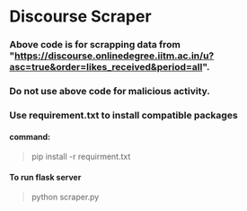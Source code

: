 # Discourse Scraper
### Above code is for scrapping data from "https://discourse.onlinedegree.iitm.ac.in/u?asc=true&order=likes_received&period=all".
### Do not use above code for malicious activity.
### Use requirement.txt to install compatible packages
#### command: 
>pip install -r requirment.txt
#### To run flask server
>python scraper.py

